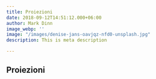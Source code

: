 ```yaml
---
title: Proiezioni
date: 2018-09-12T14:51:12.000+06:00
author: Mark Dinn
image_webp: ''
image: "/images/denise-jans-oavjqz-nfd0-unsplash.jpg"
description: This is meta description

---
```

## Proiezioni
